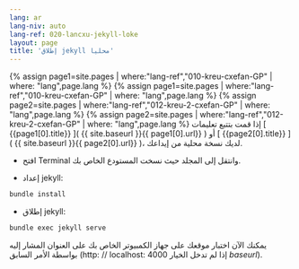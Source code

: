 ```yaml
---
lang: ar
lang-niv: auto
lang-ref: 020-lancxu-jekyll-loke
layout: page
title: 'إطلاق jekyll محليا'
---
```


{% assign page1=site.pages | where:"lang-ref","010-kreu-cxefan-GP" | where: "lang",page.lang  %} {% assign page1=site.pages | where:"lang-ref","010-kreu-cxefan-GP" | where: "lang",page.lang  %} {% assign page2=site.pages | where:"lang-ref","012-kreu-2-cxefan-GP" | where: "lang",page.lang  %} {% assign page2=site.pages | where:"lang-ref","012-kreu-2-cxefan-GP" | where: "lang",page.lang  %} 
 إذا قمت بتتبع تعليمات  [  {{page1[0].title}}  ]( {{ site.baseurl }}{{ page1[0].url}} ) 
 أو  [  {{page2[0].title}}  ]( {{ site.baseurl }}{{ page2[0].url}} )، لديك نسخة محلية من إيداعك. 

* افتح Terminal وانتقل إلى المجلد حيث نسخت المستودع الخاص بك.



* إعداد jekyll:



```bash
bundle install
```

* إطلاق jekyll:



```bash
bundle exec jekyll serve
```

يمكنك الآن اختبار موقعك على جهاز الكمبيوتر الخاص بك على العنوان المشار إليه بواسطة الأمر السابق (http: // localhost: 4000 إذا لم تدخل الخيار _baseurl_).

